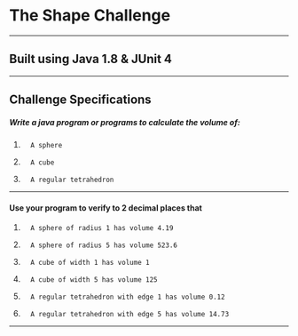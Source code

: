 # The Shape Challenge

----
## Built using Java 1.8 & JUnit 4

----
## Challenge Specifications

##### Write a java program or programs to calculate the volume of:
1.       A sphere

2.       A cube

3.       A regular tetrahedron

----
#### Use your program to verify to 2 decimal places that

1.       A sphere of radius 1 has volume 4.19

2.       A sphere of radius 5 has volume 523.6

3.       A cube of width 1 has volume 1

4.       A cube of width 5 has volume 125

5.       A regular tetrahedron with edge 1 has volume 0.12

6.       A regular tetrahedron with edge 5 has volume 14.73

----
